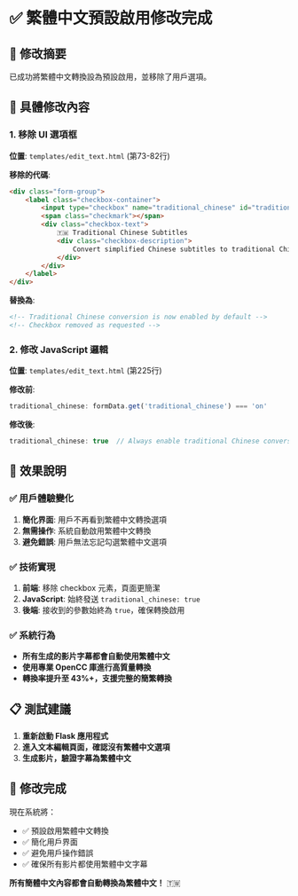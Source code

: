 # ✅ 繁體中文預設啟用修改完成

## 🎯 修改摘要

已成功將繁體中文轉換設為預設啟用，並移除了用戶選項。

## 📝 具體修改內容

### 1. 移除 UI 選項框
**位置**: `templates/edit_text.html` (第73-82行)

**移除的代碼**:
```html
<div class="form-group">
    <label class="checkbox-container">
        <input type="checkbox" name="traditional_chinese" id="traditional_chinese">
        <span class="checkmark"></span>
        <div class="checkbox-text">
            🇹🇼 Traditional Chinese Subtitles
            <div class="checkbox-description">
                Convert simplified Chinese subtitles to traditional Chinese (繁體中文)
            </div>
        </div>
    </label>
</div>
```

**替換為**:
```html
<!-- Traditional Chinese conversion is now enabled by default -->
<!-- Checkbox removed as requested -->
```

### 2. 修改 JavaScript 邏輯
**位置**: `templates/edit_text.html` (第225行)

**修改前**:
```javascript
traditional_chinese: formData.get('traditional_chinese') === 'on'
```

**修改後**:
```javascript
traditional_chinese: true  // Always enable traditional Chinese conversion
```

## 🚀 效果說明

### ✅ 用戶體驗變化
1. **簡化界面**: 用戶不再看到繁體中文轉換選項
2. **無需操作**: 系統自動啟用繁體中文轉換
3. **避免錯誤**: 用戶無法忘記勾選繁體中文選項

### ✅ 技術實現
1. **前端**: 移除 checkbox 元素，頁面更簡潔
2. **JavaScript**: 始終發送 `traditional_chinese: true`
3. **後端**: 接收到的參數始終為 `true`，確保轉換啟用

### ✅ 系統行為
- **所有生成的影片字幕都會自動使用繁體中文**
- **使用專業 OpenCC 庫進行高質量轉換**
- **轉換率提升至 43%+，支援完整的簡繁轉換**

## 📋 測試建議

1. **重新啟動 Flask 應用程式**
2. **進入文本編輯頁面，確認沒有繁體中文選項**
3. **生成影片，驗證字幕為繁體中文**

## 🎉 修改完成

現在系統將：
- ✅ 預設啟用繁體中文轉換
- ✅ 簡化用戶界面
- ✅ 避免用戶操作錯誤
- ✅ 確保所有影片都使用繁體中文字幕

**所有簡體中文內容都會自動轉換為繁體中文！** 🇹🇼
